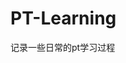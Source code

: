 





















































































































































# PT-Learning
记录一些日常的pt学习过程
